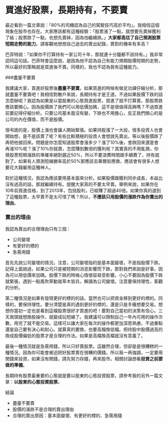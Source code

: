 # 買進好股票，長期持有，不要賣

最近看到一篇文章說：「80%的司機認為自己的駕駛技巧高於平均」。我相信這個現象在股市也存在。大家應該都有這種經驗：「股票漲了一點，就想要先賣掉獲利了結；股票跌了一點，也想先賣掉，因為怕繼續跌。」**大家都高估了自己預測股票短期走勢的能力**。請客觀地想想自己過去的賣出紀錄，賣對的機率有多高？

巴菲特說：「如果你不打算持有一家公司十年，那就連十分鐘都不該持有。」我非常認同這句話。巴菲特會這麼說，是因為他不認為自己有能力預期股價短期的走勢，所以最好的策略就是買進後不賣。同樣的，我也不認為我有這種能力。

###盡量不要賣

我建議大家，買進好股票後**盡量不要賣**。如果買進的時候有做足功課仔細分析，那就盡量不要賣吧！我相信對散戶來說，長期持有才是王道。不過如果股價下跌的話怎麼辦呢？我認為如果是以當股東的心態買進股票，買進了就不打算賣，那股票跌應該要開心。因為股價跌了我們可以用低價加碼，這不是很值得高興嗎？不過買進前要記得仔細分析。只要公司基本面沒有變，下跌也不用擔心，反正我們關心的是公司的內在價值，而不是股價。

很弔詭的是，股價上漲也會讓人開始緊張。如果持股漲了一大段，很多投資人也會開始想，是不是該賣了呢？有些比較積極的投資人會想說先賣出，等以後股價跌了再把他接回來。問題是你怎麼知道股票會漲多少？漲了10%後，會跌回來還是會再漲10%呢？漲了10%你就賣，怎麼賺到數倍的獲利呢？其實真的不用亂猜，你猜股票短期漲跌的準確率絕對趨近50%，所以不要浪費時間跟手續費了，持有就對了。如果有人預測短線勝率高於50%那應該去華爾街應徵，應該會有很多人想要花大錢雇用這種神人。

對於這種情況，我認為應該要用基本面來分析。如果股價跟獲利同步成長，本益比沒有過高的話，那就繼續持有。提醒大家真的不要太早賣。舉例來說，如果你在10年前買進佳格，到了2013年，包括股利，已經賺了超過40倍。如果你真的選到了這種股票，太早賣不是太可惜了嗎？所以，**不應該只用股價的漲跌作為你賣出的理由**。

### 賣出的理由

我認為賣出的合理理由只有三個：
- 公司變壞
- 有更好的標的
- 急需用錢

首先先說公司變壞的情況。注意，公司變壞指的是基本面變壞，不是指股價下跌。記得上面說過，如果公司只是被短期的消息影響而下跌，那對我們來說是好事，因為可以用低價來加碼。股價下跌的時候心情很容易受影響。小心不要因為股價下跌就緊張，遇到一點風吹草動就草木皆兵，解讀為公司變壞。注意要保持理性，客觀的分析。

第二種情況是如果有發現更好的標的的話，當然也可以把資金移到更好的標的。同樣的，要保持理性。要分清楚是真的遇到更好的標的，還是只是手癢想要交易。想想你當初一定也是看到這檔股票很好才買進的吧！要對自己當初的決策有信心。三天兩頭就想換股操作，就變成玩短線了。我建議可以限制自己一年內可用的操作次數，用完了就不能交易。這樣可以讓大家在每次的操作都更加深思熟慮。不過重點還是自己要有決心和耐心。就算真的要換，也要高檔換低檔。把持股中股價過高的換成股價偏低的股票才是合理的作法。如果是高檔換高檔就沒有意義了。

最後一種情況就是急需用錢，所以只好賣股票。這雖然合理，但卻是是很糟糕的一種情況。因為你可能會被迫把好股票賣在很糟的價錢。所以我一再強調，一定要用閒錢來投資，如果沒有閒錢，請先努力存錢，再來股市。相關討論想看**投資之前要做的準備**。

長期持有股票最重要的心態就是要以股東的心態投資股票，請參考我的另外一篇文章：**以股東的心態投資股票**。

結論

- 盡量不要賣
- 股價的漲跌不是合理的賣出理由
- 合理的賣出原因：基本面變壞、有更好的標的、急需用錢
